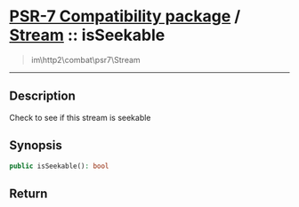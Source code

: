 # [PSR-7 Compatibility package](combat.md) / [Stream](combat-Stream.md) :: isSeekable
 > im\http2\combat\psr7\Stream
____

## Description
Check to see if this stream is seekable

## Synopsis
```php
public isSeekable(): bool
```

## Return

